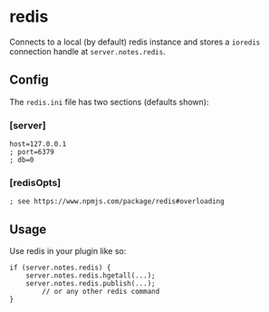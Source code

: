# redis

Connects to a local (by default) redis instance and stores a `ioredis`
connection handle at `server.notes.redis`. 

## Config

The `redis.ini` file has two sections (defaults shown):

### [server]

    host=127.0.0.1
    ; port=6379
    ; db=0

### [redisOpts]

    ; see https://www.npmjs.com/package/redis#overloading


## Usage

Use redis in your plugin like so:

    if (server.notes.redis) {
        server.notes.redis.hgetall(...);
        server.notes.redis.publish(...);
            // or any other redis command
    }

